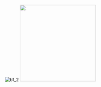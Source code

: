 
![b1_2](https://github.com/user-attachments/assets/db9bf804-3fb4-4fc6-a3bc-3eced87dd9b4)
<img src="https://github.com/user-attachments/assets/08b1e207-2499-4d83-81be-ddfee8cd9173" width="250" />

